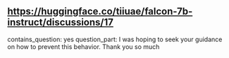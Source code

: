 ## https://huggingface.co/tiiuae/falcon-7b-instruct/discussions/17

contains_question: yes
question_part: I was hoping to seek your guidance on how to prevent this behavior. Thank you so much